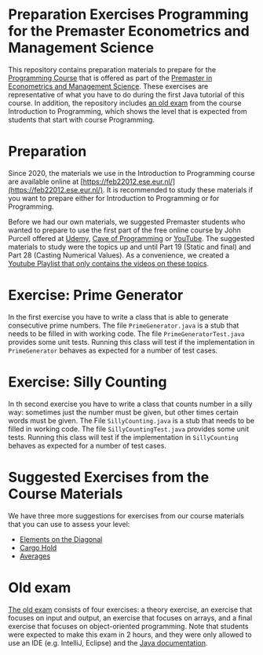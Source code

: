 # Preparation Exercises Programming for the Premaster Econometrics and Management Science
This repository contains preparation materials to prepare for the [Programming Course](https://courses.eur.nl/#/results?q=FEB22012,FEB22012X) that is offered as part of the [Premaster in Econometrics and Management Science](https://www.eur.nl/en/ese/education/master/pre-master-programmes). These exercises are representative of what you have to do during the first Java tutorial of this course. In addition, the repository includes [an old exam](exam.md) from the course Introduction to Programming, which shows the level that is expected from students that start with course Programming.

# Preparation
Since 2020, the materials we use in the Introduction to Programming course are available online at [https://feb22012.ese.eur.nl/](https://feb22012.ese.eur.nl/). It is recommended to study these materials if you want to prepare either for Introduction to Programming or for Programming.

Before we had our own materials, we suggested Premaster students who wanted to prepare to use the first part of the free online course by John Purcell offered at [Udemy](https://www.udemy.com/java-tutorial/), [Cave of Programming](https://courses.caveofprogramming.com/p/java-for-complete-beginners) or [YouTube](https://www.youtube.com/playlist?list=PL9DF6E4B45C36D411). The suggested materials to study were the topics up and until Part 19 (Static and final) and Part 28 (Casting Numerical Values). As a convenience, we created a [Youtube Playlist that only contains the videos on these topics](https://www.youtube.com/playlist?list=PLrX1UIgv0C_7J05ivJY19fAEhUu2NVoq7).

# Exercise: Prime Generator
In the first exercise you have to write a class that is able to generate consecutive prime numbers. The file `PrimeGenerator.java` is a stub that needs to be filled in with working code. The file `PrimeGeneratorTest.java` provides some unit tests. Running this class will test if the implementation in `PrimeGenerator` behaves as expected for a number of test cases.

# Exercise: Silly Counting
In th second exercise you have to write a class that counts number in a silly way: sometimes just the number must be given, but other times certain words must be given. The File `SillyCounting.java` is a stub that needs to be filled in working code. The file `SillyCountingTest.java` provides some unit tests. Running this class will test if the implementation in `SillyCounting` behaves as expected for a number of test cases.

# Suggested Exercises from the Course Materials

We have three more suggestions for exercises from our course materials that you can use to assess your level:

* [Elements on the Diagonal](https://feb21011.ese.eur.nl/week-4/2-multidimensional-data#programming-exercise-elements-on-the-diagonal)
* [Cargo Hold](https://feb21011.ese.eur.nl/week-6/1-objects-within-objectsprogramming-exercise-cargo-hold-6-parts)
* [Averages](https://feb21011.ese.eur.nl/week-6/3-separating-user-interface-from-program-logicprogramming-exercise-averages-3-parts)

# Old exam
[The old exam](exam.md) consists of four exercises: a theory exercise, an exercise that focuses on input and output, an exercise that focuses on arrays, and a final exercise that focuses on object-oriented programming. Note that students were expected to make this exam in 2 hours, and they were only allowed to use an IDE (e.g. IntelliJ, Eclipse) and the [Java documentation](https://docs.oracle.com/en/java/javase/11/docs/api/index.html).
